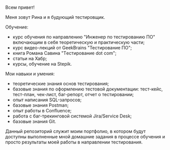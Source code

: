 Всем привет!

Меня зовут Рина и я будующий тестировщик.

Обучение:
- курс обучения по направлению "Инженер по тестированию ПО" включающим в себя теоретическую и практическую части;
- курс видео-лекций от GeekBrains "Тестирование ПО";
- книга Романа Савина "Tестирование dot com";
- статьи на Хабр;
- курсы, обучение на Stepik.

Мои навыки и умения:
- теоретические знания основ тестирования;
- базовые знания по оформлению тестовой документации: тест-кейс, тест-план, чек-лист,
баг-репорт, отчет о тестировании;
- опыт написания SQL-запросов;
- базовые знания Postman;
- опыт работы в Confluence;
- работа с баг-трекинговой системой Jira/Service Desk;
- базовые знания Git.

Данный репозиторий служит моим портфолио, в котором будут доступны выполненные мной домашние задания в процессе обучения и просто результаты моей работы в направлении тестирования.
